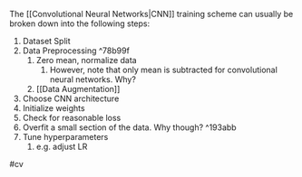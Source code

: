 The [[Convolutional Neural Networks|CNN]] training scheme can usually be broken down into the following steps:

1. Dataset Split
2. Data Preprocessing ^78b99f
	1. Zero mean, normalize data 
		1. However, note that only mean is subtracted for convolutional neural networks. Why?
	2. [[Data Augmentation]]
3. Choose CNN architecture
4. Initialize weights
5. Check for reasonable loss
6. Overfit a small section of the data. Why though? ^193abb
7. Tune hyperparameters
	1. e.g. adjust LR

#cv